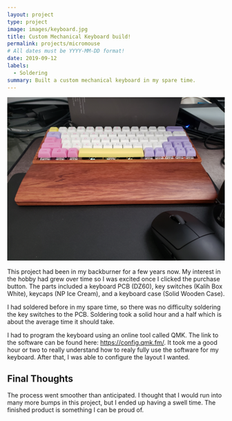 ```yaml
---
layout: project
type: project
image: images/keyboard.jpg
title: Custom Mechanical Keyboard build!
permalink: projects/micromouse
# All dates must be YYYY-MM-DD format!
date: 2019-09-12
labels:
  - Soldering
summary: Built a custom mechanical keyboard in my spare time.
---
```


<div class="ui small rounded images">
  <img class="ui image" src="../images/keyboard.jpg">
</div>

This project had been in my backburner for a few years now. My interest in the hobby had grew over time so I was excited once I clicked the purchase button. The parts included a keyboard PCB (DZ60), key switches (Kalih Box White), keycaps (NP Ice Cream), and a keyboard case (Solid Wooden Case).

I had soldered before in my spare time, so there was no difficulty soldering the key switches to the PCB. Soldering took a solid hour and a half which is about the average time it should take.

I had to program the keyboard using an online tool called QMK. The link to the software can be found here: https://config.qmk.fm/. It took me a good hour or two to really understand how to realy fully use the software for my keyboard. After that, I was able to configure the layout I wanted.

## Final Thoughts

The process went smoother than anticipated. I thought that I would run into many more bumps in this project, but I ended up having a swell time. The finished product is something I can be proud of.
